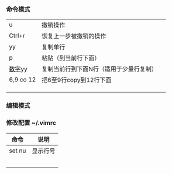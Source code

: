 ### 命令模式

|             |                      |      |
| ----------- | -------------------- | ---- |
| u           | 撤销操作                 |      |
| Ctrl+r      | 恢复上一步被撤销的操作          |      |
| yy          | 复制单行                 |      |
| p           | 粘贴（到当前行下面）           |      |
| <u>数字</u>yy | 复制当前行到下面N行（适用于少量行复制） |      |
| 6,9 co 12   | 把6至9行copy到12行下面      |      |
|             |                      |      |
|             |                      |      |
|             |                      |      |

### 编辑模式





### 修改配置 	~/.vimrc

| 命令     | 说明   |
| ------ | ---- |
| set nu | 显示行号 |
|        |      |
|        |      |
|        |      |
|        |      |
|        |      |

